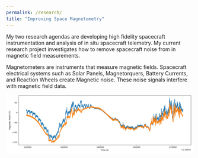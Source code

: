 ```yaml
---
permalink: /research/
title: "Improving Space Magnetometry"
---
```


My two research agendas are developing high fidelity spacecraft instrumentation and analysis of in situ spacecraft telemetry. My current research project investigates how to remove spacecraft noise from in magnetic field measurements.

Magnetometers are instruments that measure magnetic fields. Spacecraft electrical systems such as Solar Panels, Magnetorquers, Battery Currents, and Reaction Wheels create Magnetic noise. These noise signals interfere with magnetic field data.

![Test](/images/UBSS/michibiki.jpg) 